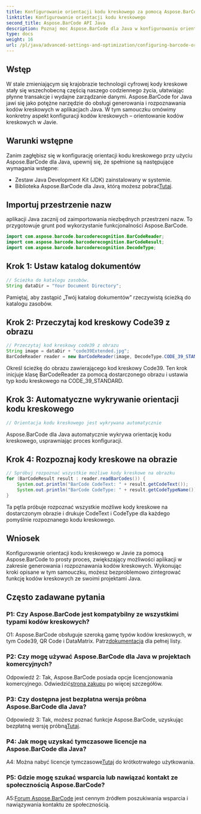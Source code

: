 ```yaml
---
title: Konfigurowanie orientacji kodu kreskowego za pomocą Aspose.BarCode dla Java
linktitle: Konfigurowanie orientacji kodu kreskowego
second_title: Aspose.BarCode API Java
description: Poznaj moc Aspose.BarCode dla Java w konfigurowaniu orientacji kodu kreskowego. Kompleksowy przewodnik dotyczący bezproblemowej integracji i rozpoznawania w aplikacjach Java.
type: docs
weight: 16
url: /pl/java/advanced-settings-and-optimization/configuring-barcode-orientation/
---
```

## Wstęp

W stale zmieniającym się krajobrazie technologii cyfrowej kody kreskowe stały się wszechobecną częścią naszego codziennego życia, ułatwiając płynne transakcje i wydajne zarządzanie danymi. Aspose.BarCode for Java jawi się jako potężne narzędzie do obsługi generowania i rozpoznawania kodów kreskowych w aplikacjach Java. W tym samouczku omówimy konkretny aspekt konfiguracji kodów kreskowych – orientowanie kodów kreskowych w Javie.

## Warunki wstępne

Zanim zagłębisz się w konfigurację orientacji kodu kreskowego przy użyciu Aspose.BarCode dla Java, upewnij się, że spełnione są następujące wymagania wstępne:

- Zestaw Java Development Kit (JDK) zainstalowany w systemie.
-  Biblioteka Aspose.BarCode dla Java, którą możesz pobrać[Tutaj](https://releases.aspose.com/barcode/java/).

## Importuj przestrzenie nazw

aplikacji Java zacznij od zaimportowania niezbędnych przestrzeni nazw. To przygotowuje grunt pod wykorzystanie funkcjonalności Aspose.BarCode.

```java
import com.aspose.barcode.barcoderecognition.BarCodeReader;
import com.aspose.barcode.barcoderecognition.BarCodeResult;
import com.aspose.barcode.barcoderecognition.DecodeType;


```

## Krok 1: Ustaw katalog dokumentów

```java
// Ścieżka do katalogu zasobów.
String dataDir = "Your Document Directory";
```

Pamiętaj, aby zastąpić „Twój katalog dokumentów” rzeczywistą ścieżką do katalogu zasobów.

## Krok 2: Przeczytaj kod kreskowy Code39 z obrazu

```java
// Przeczytaj kod kreskowy code39 z obrazu
String image = dataDir + "code39Extended.jpg";
BarCodeReader reader = new BarCodeReader(image, DecodeType.CODE_39_STANDARD);
```

Określ ścieżkę do obrazu zawierającego kod kreskowy Code39. Ten krok inicjuje klasę BarCodeReader za pomocą dostarczonego obrazu i ustawia typ kodu kreskowego na CODE_39_STANDARD.

## Krok 3: Automatyczne wykrywanie orientacji kodu kreskowego

```java
// Orientacja kodu kreskowego jest wykrywana automatycznie
```

Aspose.BarCode dla Java automatycznie wykrywa orientację kodu kreskowego, usprawniając proces konfiguracji.

## Krok 4: Rozpoznaj kody kreskowe na obrazie

```java
// Spróbuj rozpoznać wszystkie możliwe kody kreskowe na obrazku
for (BarCodeResult result : reader.readBarCodes()) {
    System.out.println("BarCode CodeText: " + result.getCodeText());
    System.out.println("BarCode CodeType: " + result.getCodeTypeName());
}
```

Ta pętla próbuje rozpoznać wszystkie możliwe kody kreskowe na dostarczonym obrazie i drukuje CodeText i CodeType dla każdego pomyślnie rozpoznanego kodu kreskowego.

## Wniosek

Konfigurowanie orientacji kodu kreskowego w Javie za pomocą Aspose.BarCode to prosty proces, zwiększający możliwości aplikacji w zakresie generowania i rozpoznawania kodów kreskowych. Wykonując kroki opisane w tym samouczku, możesz bezproblemowo zintegrować funkcję kodów kreskowych ze swoimi projektami Java.

## Często zadawane pytania

### P1: Czy Aspose.BarCode jest kompatybilny ze wszystkimi typami kodów kreskowych?

 O1: Aspose.BarCode obsługuje szeroką gamę typów kodów kreskowych, w tym Code39, QR Code i DataMatrix. Patrz[dokumentacja](https://reference.aspose.com/barcode/java/) dla pełnej listy.

### P2: Czy mogę używać Aspose.BarCode dla Java w projektach komercyjnych?

 Odpowiedź 2: Tak, Aspose.BarCode posiada opcje licencjonowania komercyjnego. Odwiedzić[strona zakupu](https://purchase.aspose.com/buy) po więcej szczegółów.

### P3: Czy dostępna jest bezpłatna wersja próbna Aspose.BarCode dla Java?

Odpowiedź 3: Tak, możesz poznać funkcje Aspose.BarCode, uzyskując bezpłatną wersję próbną[Tutaj](https://releases.aspose.com/).

### P4: Jak mogę uzyskać tymczasowe licencje na Aspose.BarCode dla Java?

 A4: Można nabyć licencje tymczasowe[Tutaj](https://purchase.aspose.com/temporary-license/) do krótkotrwałego użytkowania.

### P5: Gdzie mogę szukać wsparcia lub nawiązać kontakt ze społecznością Aspose.BarCode?

 A5:[Forum Aspose.BarCode](https://forum.aspose.com/c/barcode/13) jest cennym źródłem poszukiwania wsparcia i nawiązywania kontaktu ze społecznością.